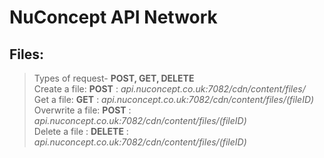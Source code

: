 # NuConcept API Network

## Files:<br />
>Types of request- **POST, GET, DELETE**<br />
>Create a file: **POST** : *api.nuconcept.co.uk:7082/cdn/content/files/*<br />
>Get a file: **GET** : *api.nuconcept.co.uk:7082/cdn/content/files/(fileID)*<br />
>Overwrite a file: **POST** : *api.nuconcept.co.uk:7082/cdn/content/files/(fileID)*<br />
>Delete a file : **DELETE** : *api.nuconcept.co.uk:7082/cdn/content/files/(fileID)*<br />
